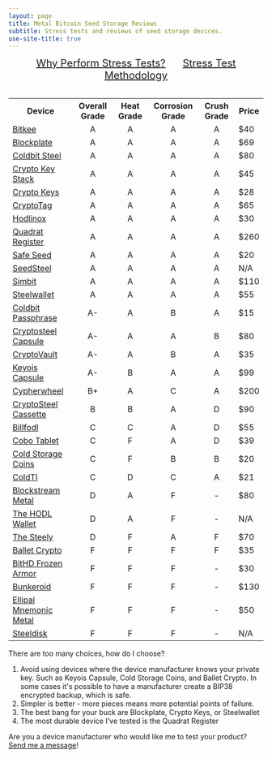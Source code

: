 ```yaml
---
layout: page
title: Metal Bitcoin Seed Storage Reviews
subtitle: Stress tests and reviews of seed storage devices.
use-site-title: true
---
```


<div style="text-align:center; font-size:20px">
    <a href="why">Why Perform Stress Tests?</a>
    &nbsp;&nbsp;&nbsp;&nbsp;
    <a href="how">Stress Test Methodology</a>
</div>
<br/>
<table class="compatibility">
  <tr>
    <th>Device</th>
    <th style="text-align:center">Overall Grade</th>
    <th style="text-align:center">Heat Grade</th>
    <th style="text-align:center">Corrosion Grade</th>
    <th style="text-align:center">Crush Grade</th>
    <th>Price</th>
  </tr>
  <tr>
    <td><a href="reviews/bitkee/">Bitkee</a></td>
    <td style="text-align:center">A</td>
    <td style="text-align:center">A</td>
    <td style="text-align:center">A</td>
    <td style="text-align:center">A</td>
    <td>$40</td>
  </tr>
  <tr>
    <td><a href="reviews/blockplate/">Blockplate</a></td>
    <td style="text-align:center">A</td>
    <td style="text-align:center">A</td>
    <td style="text-align:center">A</td>
    <td style="text-align:center">A</td>
    <td>$69</td>
  </tr>
  <tr>
    <td><a href="reviews/coldbit-steel/">Coldbit Steel</a></td>
    <td style="text-align:center">A</td>
    <td style="text-align:center">A</td>
    <td style="text-align:center">A</td>
    <td style="text-align:center">A</td>
    <td>$80</td>
  </tr>
  <tr>
    <td><a href="reviews/crypto-key-stack/">Crypto Key Stack</a></td>
    <td style="text-align:center">A</td>
    <td style="text-align:center">A</td>
    <td style="text-align:center">A</td>
    <td style="text-align:center">A</td>
    <td>$45</td>
  </tr>
  <tr>
    <td><a href="reviews/crypto-keys/">Crypto Keys</a></td>
    <td style="text-align:center">A</td>
    <td style="text-align:center">A</td>
    <td style="text-align:center">A</td>
    <td style="text-align:center">A</td>
    <td>$28</td>
  </tr>
  <tr>
    <td><a href="reviews/cryptotag/">CryptoTag</a></td>
    <td style="text-align:center">A</td>
    <td style="text-align:center">A</td>
    <td style="text-align:center">A</td>
    <td style="text-align:center">A</td>
    <td>$65</td>
  </tr>
  <tr>
    <td><a href="reviews/hodlinox/">Hodlinox</a></td>
    <td style="text-align:center">A</td>
    <td style="text-align:center">A</td>
    <td style="text-align:center">A</td>
    <td style="text-align:center">A</td>
    <td>$30</td>
  </tr>
  <tr>
    <td><a href="reviews/quadrat-register/">Quadrat Register</a></td>
    <td style="text-align:center">A</td>
    <td style="text-align:center">A</td>
    <td style="text-align:center">A</td>
    <td style="text-align:center">A</td>
    <td>$260</td>
  </tr>
  <tr>
    <td><a href="reviews/safe-seed/">Safe Seed</a></td>
    <td style="text-align:center">A</td>
    <td style="text-align:center">A</td>
    <td style="text-align:center">A</td>
    <td style="text-align:center">A</td>
    <td>$20</td>
  </tr>
  <tr>
    <td><a href="reviews/seedsteel/">SeedSteel</a></td>
    <td style="text-align:center">A</td>
    <td style="text-align:center">A</td>
    <td style="text-align:center">A</td>
    <td style="text-align:center">A</td>
    <td>N/A</td>
  </tr>
  <tr>
    <td><a href="reviews/simbit/">Simbit</a></td>
    <td style="text-align:center">A</td>
    <td style="text-align:center">A</td>
    <td style="text-align:center">A</td>
    <td style="text-align:center">A</td>
    <td>$110</td>
  </tr>
  <tr>
    <td><a href="reviews/steelwallet/">Steelwallet</a></td>
    <td style="text-align:center">A</td>
    <td style="text-align:center">A</td>
    <td style="text-align:center">A</td>
    <td style="text-align:center">A</td>
    <td>$55</td>
  </tr>
  <tr>
    <td><a href="reviews/coldbit-passphrase/">Coldbit Passphrase</a></td>
    <td style="text-align:center">A-</td>
    <td style="text-align:center">A</td>
    <td style="text-align:center">B</td>
    <td style="text-align:center">A</td>
    <td>$15</td>
  </tr>
  <tr>
    <td><a href="reviews/cryptosteel-capsule/">Cryptosteel Capsule</a></td>
    <td style="text-align:center">A-</td>
    <td style="text-align:center">A</td>
    <td style="text-align:center">A</td>
    <td style="text-align:center">B</td>
    <td>$80</td>
  </tr>
  <tr>
    <td><a href="reviews/cryptovault/">CryptoVault</a></td>
    <td style="text-align:center">A-</td>
    <td style="text-align:center">A</td>
    <td style="text-align:center">B</td>
    <td style="text-align:center">A</td>
    <td>$35</td>
  </tr>
  <tr>
    <td><a href="reviews/keyois-capsule/">Keyois Capsule</a></td>
    <td style="text-align:center">A-</td>
    <td style="text-align:center">B</td>
    <td style="text-align:center">A</td>
    <td style="text-align:center">A</td>
    <td>$99</td>
  </tr>
  <tr>
    <td><a href="reviews/cypherwheel/">Cypherwheel</a></td>
    <td style="text-align:center">B+</td>
    <td style="text-align:center">A</td>
    <td style="text-align:center">C</td>
    <td style="text-align:center">A</td>
    <td>$200</td>
  </tr>
  <tr>
    <td><a href="reviews/cryptosteel-cassette/">CryptoSteel Cassette</a></td>
    <td style="text-align:center">B</td>
    <td style="text-align:center">B</td>
    <td style="text-align:center">A</td>
    <td style="text-align:center">D</td>
    <td>$90</td>
  </tr>
  <tr>
    <td><a href="reviews/billfodl/">Billfodl</a></td>
    <td style="text-align:center">C</td>
    <td style="text-align:center">C</td>
    <td style="text-align:center">A</td>
    <td style="text-align:center">D</td>
    <td>$55</td>
  </tr>
  <tr>
    <td><a href="reviews/cobo-tablet/">Cobo Tablet</a></td>
    <td style="text-align:center">C</td>
    <td style="text-align:center">F</td>
    <td style="text-align:center">A</td>
    <td style="text-align:center">D</td>
    <td>$39</td>
  </tr>
  <tr>
    <td><a href="reviews/cold-storage-coins/">Cold Storage Coins</a></td>
    <td style="text-align:center">C</td>
    <td style="text-align:center">F</td>
    <td style="text-align:center">B</td>
    <td style="text-align:center">B</td>
    <td>$20</td>
  </tr>
  <tr>
    <td><a href="reviews/coldti/">ColdTI</a></td>
    <td style="text-align:center">C</td>
    <td style="text-align:center">D</td>
    <td style="text-align:center">C</td>
    <td style="text-align:center">A</td>
    <td>$21</td>
  </tr>
  <tr>
    <td><a href="reviews/blockstream-metal/">Blockstream Metal</a></td>
    <td style="text-align:center">D</td>
    <td style="text-align:center">A</td>
    <td style="text-align:center">F</td>
    <td style="text-align:center">-</td>
    <td>$80</td>
  </tr>
  <tr>
    <td><a href="reviews/hodl-wallet/">The HODL Wallet</a></td>
    <td style="text-align:center">D</td>
    <td style="text-align:center">A</td>
    <td style="text-align:center">F</td>
    <td style="text-align:center">-</td>
    <td>N/A</td>
  </tr>
  <tr>
    <td><a href="reviews/steely/">The Steely</a></td>
    <td style="text-align:center">D</td>
    <td style="text-align:center">F</td>
    <td style="text-align:center">A</td>
    <td style="text-align:center">F</td>
    <td>$70</td>
  </tr>
  <tr>
    <td><a href="reviews/ballet-crypto/">Ballet Crypto</a></td>
    <td style="text-align:center">F</td>
    <td style="text-align:center">F</td>
    <td style="text-align:center">F</td>
    <td style="text-align:center">F</td>
    <td>$35</td>
  </tr>
  <tr>
    <td><a href="reviews/bithd-frozen-armor/">BitHD Frozen Armor</a></td>
    <td style="text-align:center">F</td>
    <td style="text-align:center">F</td>
    <td style="text-align:center">F</td>
    <td style="text-align:center">-</td>
    <td>$30</td>
  </tr>
  <tr>
    <td><a href="reviews/bunkeroid/">Bunkeroid</a></td>
    <td style="text-align:center">F</td>
    <td style="text-align:center">F</td>
    <td style="text-align:center">F</td>
    <td style="text-align:center">-</td>
    <td>$130</td>
  </tr>
  <tr>
    <td><a href="reviews/ellipal-mnemonic-metal/">Ellipal Mnemonic Metal</a></td>
    <td style="text-align:center">F</td>
    <td style="text-align:center">F</td>
    <td style="text-align:center">F</td>
    <td style="text-align:center">-</td>
    <td>$50</td>
  </tr>
  <tr>
    <td><a href="reviews/steeldisk/">Steeldisk</a></td>
    <td style="text-align:center">F</td>
    <td style="text-align:center">F</td>
    <td style="text-align:center">F</td>
    <td style="text-align:center">-</td>
    <td>N/A</td>
  </tr>
</table>

There are too many choices, how do I choose?
1. Avoid using devices where the device manufacturer knows your private key. Such as Keyois Capsule, Cold Storage Coins, and Ballet Crypto. In some cases it's possible to have a manufacturer create a BIP38 encrypted backup, which is safe.
2. Simpler is better - more pieces means more potential points of failure.
3. The best bang for your buck are Blockplate, Crypto Keys, or Steelwallet
4. The most durable device I've tested is the Quadrat Register

Are you a device manufacturer who would like me to test your product? <a href="https://www.lopp.net/contact.php">Send me a message</a>!